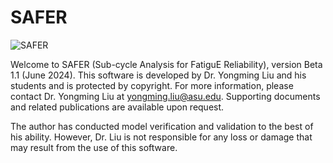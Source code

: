 # SAFER

![SAFER](https://github.com/ymlasu/SAFER/assets/33670544/69cfa940-9c49-4bfd-b531-58f739f15024)

Welcome to SAFER (Sub-cycle Analysis for FatiguE Reliability), version Beta 1.1 (June 2024). This software is developed by Dr. Yongming Liu and his students and is protected by copyright. For more information, please contact Dr. Yongming Liu at yongming.liu@asu.edu. Supporting documents and related publications are available upon request. 

The author has conducted model verification and validation to the best of his ability. However, Dr. Liu is not responsible for any loss or damage that may result from the use of this software.
